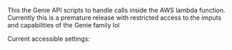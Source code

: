 This the Genie API scripts to handle calls inside the AWS lambda function.
Currently this is a premature release with restricted access to the imputs and capabilities of the Genie family lol

Current accessible settings:


